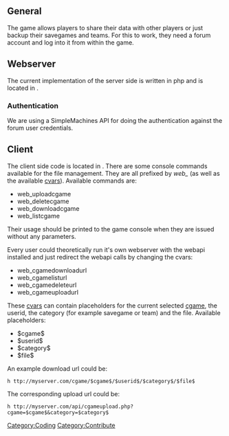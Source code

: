 ## General

The game allows players to share their data with other players or just
backup their savegames and teams. For this to work, they need a forum
account and log into it from within the game.

## Webserver

The current implementation of the server side is written in php and is
located in .

### Authentication

We are using a SimpleMachines API for doing the authentication against
the forum user credentials.

## Client

The client side code is located in . There are some console commands
available for the file management. They are all prefixed by *web_* (as
well as the available [cvars](cvars "wikilink")). Available commands
are:

- web_uploadcgame
- web_deletecgame
- web_downloadcgame
- web_listcgame

Their usage should be printed to the game console when they are issued
without any parameters.

Every user could theoretically run it's own webserver with the webapi
installed and just redirect the webapi calls by changing the cvars:

- web_cgamedownloadurl
- web_cgamelisturl
- web_cgamedeleteurl
- web_cgameuploadurl

These [cvars](cvars "wikilink") can contain placeholders for the current
selected [cgame](ClientGame "wikilink"), the userid, the category (for
example savegame or team) and the file. Available placeholders:

- \$cgame\$
- \$userid\$
- \$category\$
- \$file\$

An example download url could be:

`h ttp://myserver.com/cgame/$cgame$/$userid$/$category$/$file$`

The corresponding upload url could be:

`h ttp://myserver.com/api/cgameupload.php?cgame=$cgame$&category=$category$`

[Category:Coding](Category:Coding "wikilink")
[Category:Contribute](Category:Contribute "wikilink")